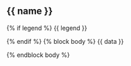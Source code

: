 <br/>

## {{ name }}
{% if legend %}
{{ legend }}

{% endif %}
{% block body %}
{{ data }}

{% endblock body %}
